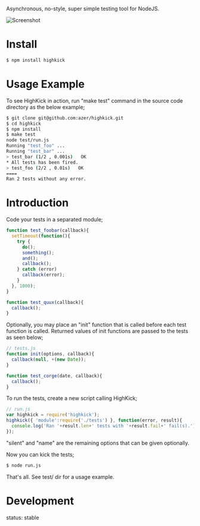 Asynchronous, no-style, super simple testing tool for NodeJS.

![Screenshot](https://github.com/downloads/azer/highkick/highkick.png)

Install
=======
```bash
$ npm install highkick
```

Usage Example
=============
To see HighKick in action, run "make test" command in the source code directory
as the below example;

```bash
$ git clone git@github.com:azer/highkick.git
$ cd highkick
$ npm install
$ make test
node test/run.js
Running "test_foo" ...
Running "test_bar" ...
> test_bar (1/2 , 0.001s)   OK
* All tests has been fired.
> test_foo (2/2 , 0.01s)   OK
====
Ran 2 tests without any error.
```
Introduction
============
Code your tests in a separated module;

```javascript
function test_foobar(callback){
  setTimeout(function(){
    try {
      do();
      something();
      and();
      callback();
    } catch (error)
      callback(error);
    }
  }, 1000);
}

function test_quux(callback){
  callback();
}
```

Optionally, you may place an "init" function that is called before each test
function is called. Returned values of init functions are passed to the tests
as seen below;

```javascript
// tests.js
function init(options, callback){
  callback(null, +(new Date));
}

function test_corge(date, callback){
  callback();
}
```

To run the tests, create a new script calling HighKick;

```javascript
// run.js
var highkick = require('highkick');
highkick({ 'module':require('./tests') }, function(error, result){
  console.log('Ran '+result.len+' tests with '+result.fail+' fail(s).');
});
```

"silent" and "name" are the remaining options that can be given optionally.

Now you can kick the tests;
```bash
$ node run.js
```

That's all. See test/ dir for a usage example.

Development
==========
status: stable
